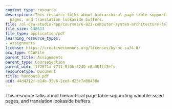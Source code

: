 ```yaml
---
content_type: resource
description: This resource talks about hierarchical page table supporting variable-sized
  pages, and translation lookaside buffers.
file: /ol-ocw-studio-app/courses/6-823-computer-system-architecture-fall-2005/44d4212fb14b35e62ee8d23c7a06438e_handout8.pdf
file_size: 138613
file_type: application/pdf
learning_resource_types:
- Assignments
license: https://creativecommons.org/licenses/by-nc-sa/4.0/
ocw_type: OCWFile
parent_title: Assignments
parent_type: CourseSection
parent_uid: f172871a-7711-8f0b-4240-e0a301ff7efe
resourcetype: Document
title: handout8.pdf
uid: 44d4212f-b14b-35e6-2ee8-d23c7a06438e
---
```

This resource talks about hierarchical page table supporting variable-sized pages, and translation lookaside buffers.